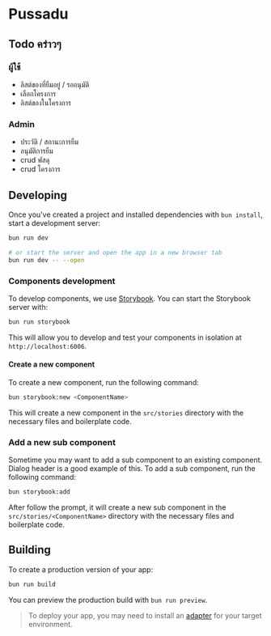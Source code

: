 # Pussadu

## Todo คร่าวๆ

### ผู้ใช้

- ลิสต์ของที่ยืมอยู่ / รออนุมัติ
- เลือกโครงการ
- ลิสต์ของในโครงการ

### Admin

- ประวัติ / สถานะการยืม
- อนุมัติการยืม
- crud พัสดุ
- crud โครงการ

## Developing

Once you've created a project and installed dependencies with `bun install`, start a development server:

```sh
bun run dev

# or start the server and open the app in a new browser tab
bun run dev -- --open
```

### Components development

To develop components, we use [Storybook](https://storybook.js.org/). You can start the Storybook server with:

```sh
bun run storybook
```

This will allow you to develop and test your components in isolation at `http://localhost:6006`.

#### Create a new component

To create a new component, run the following command:

```sh
bun storybook:new <ComponentName>
```

This will create a new component in the `src/stories` directory with the necessary files and boilerplate code.

### Add a new sub component

Sometime you may want to add a sub component to an existing component. Dialog header is a good example of this. To add a sub component, run the following command:

```sh
bun storybook:add
```

After follow the prompt, it will create a new sub component in the `src/stories/<ComponentName>` directory with the necessary files and boilerplate code.

## Building

To create a production version of your app:

```sh
bun run build
```

You can preview the production build with `bun run preview`.

> To deploy your app, you may need to install an [adapter](https://svelte.dev/docs/kit/adapters) for your target environment.
